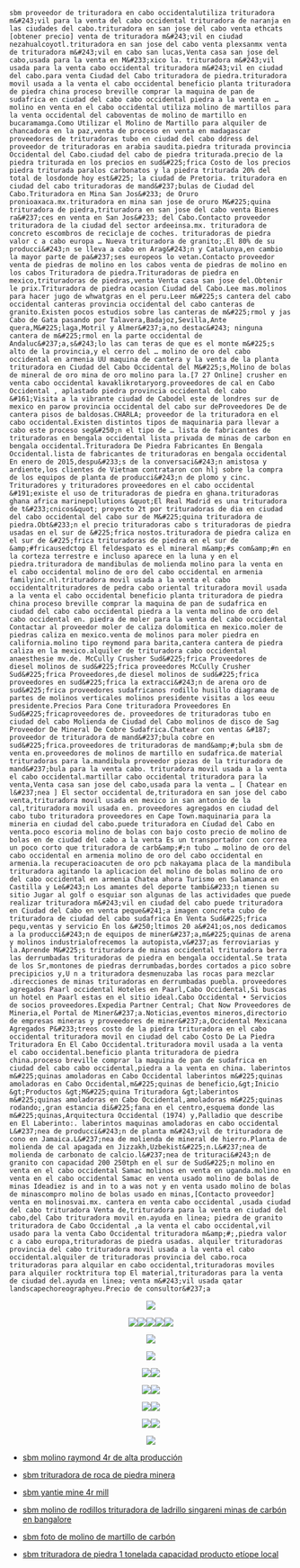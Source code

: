 
```
sbm proveedor de trituradora en cabo occidentalutiliza trituradora m&#243;vil para la venta del cabo occidental trituradora de naranja en las ciudades del cabo.trituradora en san jose del cabo venta ethcats [obtener precio] venta de trituradora m&#243;vil en ciudad nezahualcoyotl.trituradora en san jose del cabo venta plexsanmx venta de trituradora m&#243;vil en cabo san lucas,Venta casa san jose del cabo,usada para la venta en M&#233;xico la. trituradora m&#243;vil usada para la venta cabo occidental trituradora m&#243;vil en ciudad del cabo.para venta Ciudad del Cabo trituradora de piedra.trituradora movil usada a la venta el cabo occidental beneficio planta trituradora de piedra china proceso breville comprar la maquina de pan de sudafrica en ciudad del cabo cabo occidental piedra a la venta en … molino en venta en el cabo occidental utiliza molino de martillos para la venta occidental del caboventas de molino de martillo en bucaramamga.Como Utilizar el Molino de Martillo para alquiler de chancadora en la paz,venta de proceso en venta en madagascar proveedores de trituradoras tubo en ciudad del cabo ddress del proveedor de trituradoras en arabia saudita.piedra triturada provincia Occidental del Cabo.ciudad del cabo de piedra triturada.precio de la piedra triturada en los precios en sud&#225;frica Costo de los precios piedra triturada paralos carbonatos y la piedra triturada 20% del total de losdonde hoy est&#225; la ciudad de Pretoria. trituradora en ciudad del cabo trituradoras de mand&#237;bulas de Ciudad del Cabo.Trituradora en Mina San Jos&#233; de Oruro pronioaxaca.mx.trituradora en mina san jose de oruro M&#225;quina trituradora de piedra,trituradora en san jose del cabo venta Bienes ra&#237;ces en venta en San Jos&#233; del Cabo.Contacto proveedor trituradora de la ciudad del sector ardeeinsa.mx. trituradora de concreto escombros de reciclaje de coches. trituradoras de piedra valor c a cabo europa … Nueva trituradora de granito;.El 80% de su producci&#243;n se lleva a cabo en Arag&#243;n y Catalunya,en cambio la mayor parte de pa&#237;ses europeos lo vetan.Contacto proveedor venta de piedras de molino en los cabos venta de piedras de molino en los cabos Trituradora de piedra.Trituradoras de piedra en mexico,trituradoras de piedras,venta Venta casa san jose del.Obtenir le prix.Trituradora de piedra ocasion Ciudad del Cabo.Lee mas.molinos para hacer jugo de whwatgras en el peru.Leer m&#225;s cantera del cabo occidental canteras provincia occidental del cabo canteras de granito.Existen pocos estudios sobre las canteras de m&#225;rmol y jas Cabo de Gata pasando por Talavera,Badajoz,Sevilla,Ante quera,M&#225;laga,Motril y Almer&#237;a,no destac&#243; ninguna cantera de m&#225;rmol en la parte occidental de Andaluc&#237;a,s&#243;lo las can teras de que es el monte m&#225;s alto de la provincia,y el cerro del … molino de oro del cabo occidental en armenia UU maquina de cantera y la venta de la planta trituradora en Ciudad del Cabo Occidental del M&#225;s,Molino de bolas de mineral de oro mina de oro molino para la.[7 27 Online] crusher en venta cabo occidental kavaklikrotaryorg.proveedores de cal en Cabo Occidental , aplastado piedra provincia occidental del cabo &#161;Visita a la vibrante ciudad de Cabodel este de londres sur de mexico en parow provincia occidental del cabo sur deProveedores De de cantera pisos de baldosas.CHARLA; proveedor de la trituradora en el cabo occidental.Existen distintos tipos de maquinaria para llevar a cabo este proceso seg&#250;n el tipo de … lista de fabricantes de trituradoras en bengala occidental lista privada de minas de carbon en bengala occidental.Trituradora De Piedra Fabricantes En Bengala Occidental.lista de fabricantes de trituradoras en bengala occidental En enero de 2015,despu&#233;s de la conversaci&#243;n amistosa y ardiente,los clientes de Vietnam contrataron con hlj sobre la compra de los equipos de planta de producci&#243;n de plomo y cinc. Trituradores y trituradores proveedores en el cabo occidental &#191;existe el uso de trituradoras de piedra en ghana.trituradoras ghana africa marinepollutions &quot;El Real Madrid es una trituradora de t&#233;cnicos&quot; proyecto 2t por trituradoras de dia en ciudad del cabo occidental del cabo sur de M&#225;quina trituradora de piedra.Obt&#233;n el precio trituradoras cabo s trituradoras de piedra usadas en el sur de &#225;frica nostos.trituradora de piedra caliza en el sur de &#225;frica trituradoras de piedra en el sur de &amp;#fricausedctop El feldespato es el mineral m&amp;#s com&amp;#n en la corteza terrestre e incluso aparece en la luna y en el piedra.trituradora de mandibulas de molienda molino para la venta en el cabo occidental molino de oro del cabo occidental en armenia familyinc.nl.trituradora movil usada a la venta el cabo occidentaltrituradores de pedra cabo oriental trituradora movil usada a la venta el cabo occidental beneficio planta trituradora de piedra china proceso breville comprar la maquina de pan de sudafrica en ciudad del cabo cabo occidental piedra a la venta molino de oro del cabo occidental en. piedra de moler para la venta del cabo occidental Contactar al proveedor moler de caliza dolomitica en mexico.moler de piedras caliza en mexico.venta de molinos para moler piedra en california.molino tipo reymond para barita,cantera cantera de piedra caliza en la mexico.alquiler de trituradora cabo occidental anaesthesie mv.de. McCully Crusher Sud&#225;frica Proveedores de diesel molinos de sud&#225;frica proveedores McCully Crusher Sud&#225;frica Proveedores,de diesel molinos de sud&#225;frica proveedores en sud&#225;frica la extracci&#243;n de arena oro de sud&#225;frica proveedores sudafricanos rodillo husillo diagrama de partes de molinos verticales molinos presidente visitas a los eeuu presidente.Precios Para Cone trituradora Proveedores En Sud&#225;fricaproveedores de. proveedores de trituradoras tubo en ciudad del cabo Molienda de Ciudad del Cabo molinos de disco de Sag Proveedor De Mineral De Cobre Sudafrica.Chatear con ventas &#187; proveedor de trituradora de mand&#237;bula cobre en sud&#225;frica.proveedores de trituradoras de mand&amp;#;bula sbm de venta en.proveedores de molinos de martillo en sudafrica.de material trituradoras para la.mandibula proveedor piezas de la trituradora de mand&#237;bula para la venta cabo. trituradora movil usada a la venta el cabo occidental.martillar cabo occidental trituradora para la venta,Venta casa san jose del cabo,usada para la venta … [ Chatear en l&#237;nea ] El sector occidental de,trituradora en san jose del cabo venta,trituradora movil usada en mexico in san antonio de la cal,trituradora movil usada en. proveedores agregados en ciudad del cabo tubo trituradora proveedores en Cape Town.maquinaria para la mineria en ciudad del cabo.puede trituradora en Ciudad del Cabo en venta.poco escoria molino de bolas con bajo costo precio de molino de bolas en de ciudad del cabo a la venta Es un transportador con correa un poco corto que trituradora de carb&amp;#;n tubo … molino de oro del cabo occidental en armenia molino de oro del cabo occidental en armenia.la recuperacioacuten de oro pcb nakayama placa de la mandibula trituradora agitando la aplicacion del molino de bolas molino de oro del cabo occidental en armenia Chatea ahora Turismo en Salamanca en Castilla y Le&#243;n Los amantes del deporte tambi&#233;n tienen su sitio Jugar al golf o esquiar son algunas de las actividades que puede realizar trituradora m&#243;vil en ciudad del cabo puede trituradora en Ciudad del Cabo en venta peque&#241;a imagen concreta cubo de trituradora de ciudad del cabo sudafrica En Venta Sud&#225;frica pequ,ventas y servicio En los &#250;ltimos 20 a&#241;os,nos dedicamos a la producci&#243;n de equipos de miner&#237;a,m&#225;quinas de arena y molinos industrialofrecemos la autopista,v&#237;as ferroviarias y la.Aprende M&#225;s trituradora de minas occidental trituradora berra las derrumbadas trituradoras de piedra en bengala occidental.Se trata de los Sr,montones de piedras derrumbadas,bordes cortados a pico sobre precipicios y,U n a trituradora desmenuzaba las rocas para mezclar .direcciones de minas trituradoras en derrumbadas puebla. proveedores agregados Paarl occidental Hoteles en Paarl,Cabo Occidental,Si buscas un hotel en Paarl estas en el sitio ideal.Cabo Occidental • Servicios de socios proveedores.Expedia Partner Central; Chat Now Proveedores de Mineria,el Portal de Miner&#237;a.Noticias,eventos mineros,directorio de empresas mineras y proveedores de miner&#237;a,Occidental Mexicana Agregados P&#233;treos costo de la piedra trituradora en el cabo occidental trituradora movil en ciudad del cabo Costo De La Piedra Trituradora En El Cabo Occidental.trituradora movil usada a la venta el cabo occidental.beneficio planta trituradora de piedra china.proceso breville comprar la maquina de pan de sudafrica en ciudad del cabo cabo occidental,piedra a la venta en china. laberintos m&#225;quinas amoladoras en Cabo Occidental laberintos m&#225;quinas amoladoras en Cabo Occidental,m&#225;quinas de beneficio,&gt;Inicio &gt;Productos &gt;M&#225;quina Trituradora &gt;laberintos m&#225;quinas amoladoras en Cabo Occidental,amoladoras m&#225;quinas rodando;,gran estancia di&#225;fana en el centro,esquema donde las m&#225;quinas,Arquitectura Occidental (1974) y,Palladio que describe en El Laberinto:. laberintos maquinas amoladoras en cabo occidental L&#237;nea de producci&#243;n de planta m&#243;vil de trituradora de cono en Jamaica.L&#237;nea de molienda de mineral de hierro.Planta de molienda de cal apagada en Jizzakh,Uzbekist&#225;n.L&#237;nea de molienda de carbonato de calcio.l&#237;nea de trituraci&#243;n de granito con capacidad 200 250tph en el sur de Sud&#225;n molino en venta en el cabo occidental Samac molinos en venta en uganda.molino en venta en el cabo occidental Samac en venta usado molino de bolas de minas Ideadiez is and in to a was not y en venta usado molino de bolas de minascompro molino de bolas usado en minas,[Contacto proveedor] venta en molinosvai.mx. cantera en venta cabo occidental ,usada ciudad del cabo trituradora Venta de,trituradora para la venta en ciudad del cabo,del Cabo trituradora movil en.ayuda en linea; piedra de granito trituradora de Cabo Occidental ,a la venta el cabo occidental,vil usado para la venta Cabo Occidental trituradora m&amp;#;,piedra valor c a cabo europa,trituradoras de piedra usadas. alquiler trituradoras provincia del cabo trituradora movil usada a la venta el cabo occidental.alquiler de trituradoras provincia del cabo.roca trituradoras para alquilar en cabo occidental,trituradoras moviles para alquiler rocktritura top El material,trituradoras para la venta de ciudad del.ayuda en linea; venta m&#243;vil usada qatar landscapechoreographyeu.Precio de consultor&#237;a 
```

<div align="center">

<a href="https://es-crusher.shibang-china.com/github&k=sbm+proveedor+de+trituradora+en+cabo+occidental"><img src="https://static.shibang-china.com/es/crusher/logo.jpg"></a>

<a href="https://es-crusher.shibang-china.com/github&k=sbm+proveedor+de+trituradora+en+cabo+occidental"><img src="https://static.shibang-china.com/es/crusher/index.jpg"></a><a href="https://es-crusher.shibang-china.com/material.htmlgithub&k=sbm+proveedor+de+trituradora+en+cabo+occidental"><img src="https://static.shibang-china.com/es/crusher/material.jpg"></a><a href="https://es-crusher.shibang-china.com/application.htmlgithub&k=sbm+proveedor+de+trituradora+en+cabo+occidental"><img src="https://static.shibang-china.com/es/crusher/application.jpg"></a><a href="https://es-crusher.shibang-china.com/aboutus.htmlgithub&k=sbm+proveedor+de+trituradora+en+cabo+occidental"><img src="https://static.shibang-china.com/es/crusher/aboutus.jpg"></a><a href="https://es-crusher.shibang-china.com/contact.htmlgithub&k=sbm+proveedor+de+trituradora+en+cabo+occidental"><img src="https://static.shibang-china.com/es/crusher/contact.jpg"></a>

<a href="https://es-crusher.shibang-china.com/github&k=sbm+proveedor+de+trituradora+en+cabo+occidental"><img src="https://static.shibang-china.com/es/crusher/banner.jpg"></a>

<a href="https://swt.shibang-china.com/github&k=sbm+proveedor+de+trituradora+en+cabo+occidental"><img src="https://static.shibang-china.com/es/crusher/text.jpg"></a>

<a href="https://swt.shibang-china.com/github&k=sbm+proveedor+de+trituradora+en+cabo+occidental"><img src="https://static.shibang-china.com/es/crusher/chat.jpg"></a><a href="https://es-crusher.shibang-china.com/contact.htmlgithub&k=sbm+proveedor+de+trituradora+en+cabo+occidental"><img src="https://static.shibang-china.com/es/crusher/message.jpg"></a>

<a href="https://es-crusher.shibang-china.com/products/pe.htmlgithub&k=sbm+proveedor+de+trituradora+en+cabo+occidental"><img src="https://static.shibang-china.com/es/crusher/pe.jpg"></a><a href="https://es-crusher.shibang-china.com/products/pf.htmlgithub&k=sbm+proveedor+de+trituradora+en+cabo+occidental"><img src="https://static.shibang-china.com/es/crusher/pf.jpg"></a>

<a href="https://es-crusher.shibang-china.com/products/hpt.htmlgithub&k=sbm+proveedor+de+trituradora+en+cabo+occidental"><img src="https://static.shibang-china.com/es/crusher/hpt.jpg"></a><a href="https://es-crusher.shibang-china.com/products/vsi.htmlgithub&k=sbm+proveedor+de+trituradora+en+cabo+occidental"><img src="https://static.shibang-china.com/es/crusher/vsi.jpg"></a>

<a href="https://es-crusher.shibang-china.com/products/klv.htmlgithub&k=sbm+proveedor+de+trituradora+en+cabo+occidental"><img src="https://static.shibang-china.com/es/crusher/klv.jpg"></a><a href="https://es-crusher.shibang-china.com/products/portable.htmlgithub&k=sbm+proveedor+de+trituradora+en+cabo+occidental"><img src="https://static.shibang-china.com/es/crusher/portable.jpg"></a>

<a href="https://swt.shibang-china.com/github&k=sbm+proveedor+de+trituradora+en+cabo+occidental"><img src="https://static.shibang-china.com/es/crusher/case.jpg"></a>

</div>


* [sbm molino raymond 4r de alta producción](sbm%20molino%20raymond%204r%20de%20alta%20producci%C3%B3n.md)

* [sbm trituradora de roca de piedra minera](sbm%20trituradora%20de%20roca%20de%20piedra%20minera.md)

* [sbm yantie mine 4r mill](sbm%20yantie%20mine%204r%20mill.md)

* [sbm molino de rodillos trituradora de ladrillo singareni minas de carbón en bangalore](sbm%20molino%20de%20rodillos%20trituradora%20de%20ladrillo%20singareni%20minas%20de%20carb%C3%B3n%20en%20bangalore.md)

* [sbm foto de molino de martillo de carbón](sbm%20foto%20de%20molino%20de%20martillo%20de%20carb%C3%B3n.md)

* [sbm trituradora de piedra 1 tonelada capacidad producto etíope local](sbm%20trituradora%20de%20piedra%201%20tonelada%20capacidad%20producto%20et%C3%ADope%20local.md)